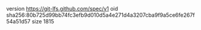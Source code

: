 version https://git-lfs.github.com/spec/v1
oid sha256:80b725d99bb74fc3efb9d010d5a4e271d4a3207cba9f9a5ce6fe267f54a51d57
size 1815
